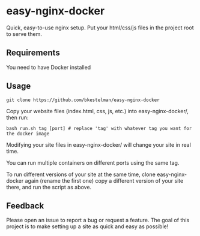 # easy-nginx-docker
Quick, easy-to-use nginx setup. Put your html/css/js files in the project root to serve them.

## Requirements
You need to have Docker installed

## Usage
```
git clone https://github.com/bkestelman/easy-nginx-docker
```
Copy your website files (index.html, css, js, etc.) into easy-nginx-docker/, then run:
```
bash run.sh tag [port] # replace 'tag' with whatever tag you want for the docker image 
```

Modifying your site files in easy-nginx-docker/ will change your site in real time. 

You can run multiple containers on different ports using the same tag. 

To run different versions of your site at the same time, clone easy-nginx-docker again (rename the first one) copy a different version of your site there, and run the script as above. 

## Feedback
Please open an issue to report a bug or request a feature. The goal of this project is to make setting up a site as quick and easy as possible!
